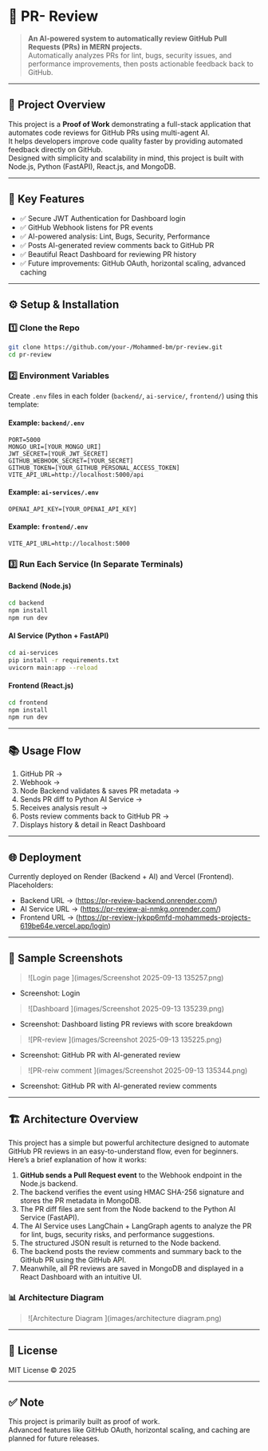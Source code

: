 
# 🧱 PR- Review

> **An AI-powered system to automatically review GitHub Pull Requests (PRs) in MERN projects.**  
> Automatically analyzes PRs for lint, bugs, security issues, and performance improvements, then posts actionable feedback back to GitHub.

---

## 🚀 Project Overview

This project is a **Proof of Work** demonstrating a full-stack application that automates code reviews for GitHub PRs using multi-agent AI.  
It helps developers improve code quality faster by providing automated feedback directly on GitHub.  
Designed with simplicity and scalability in mind, this project is built with Node.js, Python (FastAPI), React.js, and MongoDB.

---

## 🎯 Key Features

- ✅ Secure JWT Authentication for Dashboard login  
- ✅ GitHub Webhook listens for PR events  
- ✅ AI-powered analysis: Lint, Bugs, Security, Performance  
- ✅ Posts AI-generated review comments back to GitHub PR  
- ✅ Beautiful React Dashboard for reviewing PR history  
- ✅ Future improvements: GitHub OAuth, horizontal scaling, advanced caching

---

## ⚙️ Setup & Installation

### 1️⃣ Clone the Repo  
```bash
git clone https://github.com/your-/Mohammed-bm/pr-review.git
cd pr-review
```

### 2️⃣ Environment Variables  
Create `.env` files in each folder (`backend/`, `ai-service/`, `frontend/`) using this template:  

#### Example: `backend/.env`  
```env
PORT=5000  
MONGO_URI=[YOUR_MONGO_URI]  
JWT_SECRET=[YOUR_JWT_SECRET]  
GITHUB_WEBHOOK_SECRET=[YOUR_SECRET]  
GITHUB_TOKEN=[YOUR_GITHUB_PERSONAL_ACCESS_TOKEN]  
VITE_API_URL=http://localhost:5000/api  
```

#### Example: `ai-services/.env`  
```env
OPENAI_API_KEY=[YOUR_OPENAI_API_KEY]  
```

#### Example: `frontend/.env`  
```env
VITE_API_URL=http://localhost:5000  
```

### 3️⃣ Run Each Service (In Separate Terminals)

#### Backend (Node.js)  
```bash
cd backend  
npm install  
npm run dev  
```

#### AI Service (Python + FastAPI)  
```bash
cd ai-services  
pip install -r requirements.txt  
uvicorn main:app --reload  
```

#### Frontend (React.js)  
```bash
cd frontend  
npm install  
npm run dev  
```

---

## 📚 Usage Flow

1. GitHub PR →  
2. Webhook →  
3. Node Backend validates & saves PR metadata →  
4. Sends PR diff to Python AI Service →  
5. Receives analysis result →  
6. Posts review comments back to GitHub PR →  
7. Displays history & detail in React Dashboard

---

## 🌐 Deployment

Currently deployed on Render (Backend + AI) and Vercel (Frontend).  
Placeholders:  
- Backend URL → (https://pr-review-backend.onrender.com/)  
- AI Service URL → (https://pr-review-ai-nmkg.onrender.com/)  
- Frontend URL → (https://pr-review-jykpp6mfd-mohammeds-projects-619be64e.vercel.app/login)

---

## 📸 Sample Screenshots 

> ![Login page ](images/Screenshot 2025-09-13 135257.png) 
- Screenshot: Login 

> ![Dashboard ](images/Screenshot 2025-09-13 135239.png) 
- Screenshot: Dashboard listing PR reviews with score breakdown

> ![PR-review ](images/Screenshot 2025-09-13 135225.png) 
- Screenshot: GitHub PR with AI-generated review

> ![PR-reiw comment ](images/Screenshot 2025-09-13 135344.png) 
- Screenshot: GitHub PR with AI-generated review comments 

---

## 🏗️ Architecture Overview

This project has a simple but powerful architecture designed to automate GitHub PR reviews in an easy-to-understand flow, even for beginners.  
Here’s a brief explanation of how it works:

1. **GitHub sends a Pull Request event** to the Webhook endpoint in the Node.js backend.  
2. The backend verifies the event using HMAC SHA-256 signature and stores the PR metadata in MongoDB.  
3. The PR diff files are sent from the Node backend to the Python AI Service (FastAPI).  
4. The AI Service uses LangChain + LangGraph agents to analyze the PR for lint, bugs, security risks, and performance suggestions.  
5. The structured JSON result is returned to the Node backend.  
6. The backend posts the review comments and summary back to the GitHub PR using the GitHub API.  
7. Meanwhile, all PR reviews are saved in MongoDB and displayed in a React Dashboard with an intuitive UI.

### 📊 Architecture Diagram

> ![Architecture Diagram ](images/architecture diagram.png)  

---

## 📜 License

MIT License © 2025

---

## ✅ Note

This project is primarily built as proof of work.  
Advanced features like GitHub OAuth, horizontal scaling, and caching are planned for future releases.
